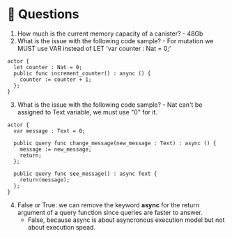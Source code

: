 
# <a id="questions"> 🙋 Questions </a>
1. How much is the current memory capacity of a canister? - 48Gb
2. What is the issue with the following code sample? - For mutation we MUST use VAR instead of LET 'var counter : Nat = 0;'
```
actor {
  let counter : Nat = 0;
  public func increment_counter() : async () {
    counter := counter + 1;
  };
}
```
3. What is the issue with the following code sample? - Nat can't be assigned to Text variable, we must use "0" for it.
```
actor {
  var message : Text = 0;

  public query func change_message(new_message : Text) : async () {
    message := new_message;
    return;
  };
  
  public query func see_message() : async Text {
    return(message);
  };
}
```
4.  False or True: we can remove the keyword **async** for the return argument of a query function since queries are faster to answer.
    - False, because async is about asyncronous execution model but not about execution spead.